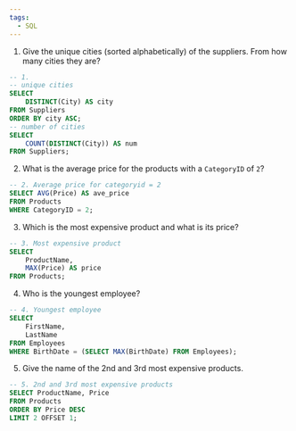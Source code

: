 ```yaml
---
tags:
  - SQL
---
```

1. Give the unique cities (sorted alphabetically) of the suppliers. From how many cities they are?
```SQL
-- 1. 
-- unique cities
SELECT
	DISTINCT(City) AS city
FROM Suppliers
ORDER BY city ASC;
-- number of cities
SELECT 
	COUNT(DISTINCT(City)) AS num
FROM Suppliers;
```
2. What is the average price for the products with a `CategoryID` of `2`?
```SQL
-- 2. Average price for categoryid = 2
SELECT AVG(Price) AS ave_price
FROM Products
WHERE CategoryID = 2;
```
3. Which is the most expensive product and what is its price?
```SQL
-- 3. Most expensive product
SELECT
	ProductName,
	MAX(Price) AS price
FROM Products;
```
4. Who is the youngest employee?
```SQL
-- 4. Youngest employee
SELECT 
	FirstName,
	LastName
FROM Employees
WHERE BirthDate = (SELECT MAX(BirthDate) FROM Employees);
```
5. Give the name of the 2nd and 3rd most expensive products.
```SQL
-- 5. 2nd and 3rd most expensive products
SELECT ProductName, Price
FROM Products
ORDER BY Price DESC
LIMIT 2 OFFSET 1;
```